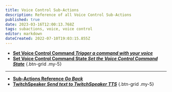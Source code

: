 ```yaml
---
title: Voice Control Sub-Actions
description: Reference of all Voice Control Sub-Actions
published: true
date: 2023-03-16T12:00:13.768Z
tags: subactions, voice, voice control
editor: markdown
dateCreated: 2022-07-10T19:03:15.855Z
---
```


* [<i class="mdi mdi-slash-forward-box primary--text"></i> **Set Voice Control Command *Trigger a command with your voice***](/Sub-Actions/Set-Voice-Control-Command)
* [<i class="mdi mdi-state-machine primary--text"></i> **Set Voice Control Command State *Set the Voice Control Command State***](/Sub-Actions/Set-Voice-Control-Command-State)
{.btn-grid .my-5}

---

- [<i class="mdi mdi-chevron-left"></i>**Sub-Actions Reference *Go Back***](/Sub-Actions)
- [<i class="mdi mdi-speaker text--twitch"></i> **TwitchSpeaker *Send text to TwitchSpeaker TTS***](/Sub-Actions/TwitchSpeaker/Speak)
{.btn-grid .my-5}